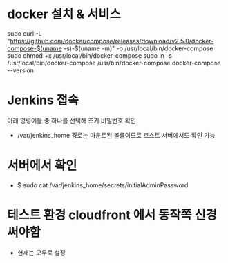 # docker 설치 & 서비스 
sudo curl -L "https://github.com/docker/compose/releases/download/v2.5.0/docker-compose-$(uname -s)-$(uname -m)" -o /usr/local/bin/docker-compose
sudo chmod +x /usr/local/bin/docker-compose
sudo ln -s /usr/local/bin/docker-compose /usr/bin/docker-compose
docker-compose --version


# Jenkins 접속

아래 명령어들 중 하나를 선택해 초기 비밀번호 확인

- /var/jenkins_home 경로는 마운트된 볼륨이므로 호스트 서버에서도 확인 가능

# 서버에서 확인

- $ sudo cat /var/jenkins_home/secrets/initialAdminPassword

# 테스트 환경 cloudfront 에서 동작쪽 신경써야함 
- 현재는 모두로 설정
